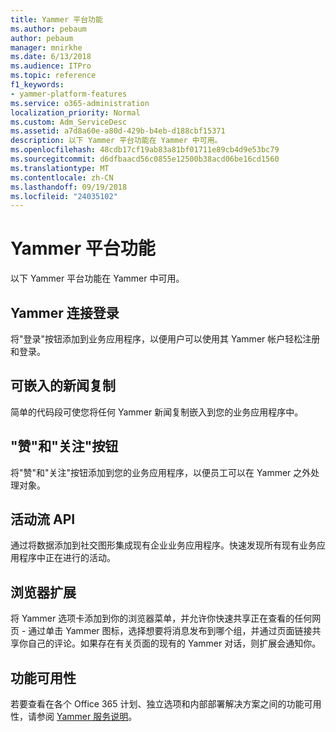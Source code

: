 ```yaml
---
title: Yammer 平台功能
ms.author: pebaum
author: pebaum
manager: mnirkhe
ms.date: 6/13/2018
ms.audience: ITPro
ms.topic: reference
f1_keywords:
- yammer-platform-features
ms.service: o365-administration
localization_priority: Normal
ms.custom: Adm_ServiceDesc
ms.assetid: a7d8a60e-a80d-429b-b4eb-d188cbf15371
description: 以下 Yammer 平台功能在 Yammer 中可用。
ms.openlocfilehash: 48cdb17cf19ab83a81bf01711e89cb4d9e53bc79
ms.sourcegitcommit: d6dfbaacd56c0855e12500b38acd06be16cd1560
ms.translationtype: MT
ms.contentlocale: zh-CN
ms.lasthandoff: 09/19/2018
ms.locfileid: "24035102"
---
```

# <a name="yammer-platform-features"></a>Yammer 平台功能

以下 Yammer 平台功能在 Yammer 中可用。
  
## <a name="yammer-connect-login"></a>Yammer 连接登录
<a name="bkmk_YammerConnectLogin"> </a>

将"登录"按钮添加到业务应用程序，以便用户可以使用其 Yammer 帐户轻松注册和登录。
  
## <a name="embeddable-feeds"></a>可嵌入的新闻复制
<a name="bkmk_EmbeddableFeeds"> </a>

简单的代码段可使您将任何 Yammer 新闻复制嵌入到您的业务应用程序中。
  
## <a name="like-and-follow-buttons"></a>"赞"和"关注"按钮
<a name="bkmk_LikeAndFollowButtons"> </a>

将"赞"和"关注"按钮添加到您的业务应用程序，以便员工可以在 Yammer 之外处理对象。
  
## <a name="activity-stream-api"></a>活动流 API
<a name="bkmk_ActivityStreamAPI"> </a>

通过将数据添加到社交图形集成现有企业业务应用程序。快速发现所有现有业务应用程序中正在进行的活动。
  
## <a name="browser-extension"></a>浏览器扩展
<a name="bkmk_BrowserExtension"> </a>

将 Yammer 选项卡添加到你的浏览器菜单，并允许你快速共享正在查看的任何网页 - 通过单击 Yammer 图标，选择想要将消息发布到哪个组，并通过页面链接共享你自己的评论。如果存在有关页面的现有的 Yammer 对话，则扩展会通知你。 
  
## <a name="feature-availability"></a>功能可用性
<a name="bkmk_BrowserExtension"> </a>

若要查看在各个 Office 365 计划、独立选项和内部部署解决方案之间的功能可用性，请参阅 [Yammer 服务说明](yammer-service-description.md)。
  

